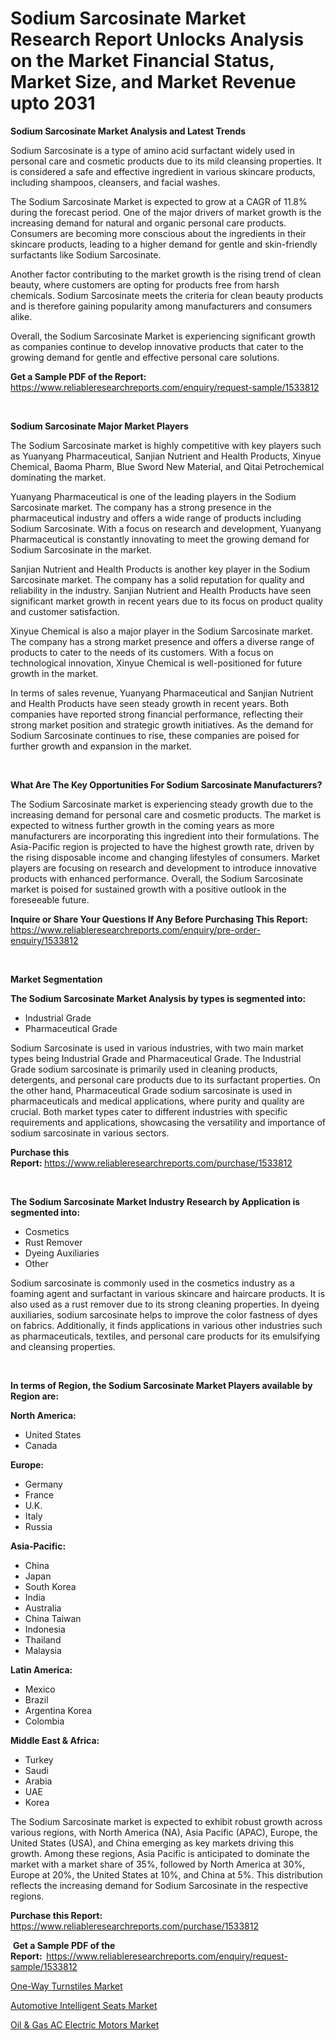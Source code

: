 <p><h1>Sodium Sarcosinate Market Research Report Unlocks Analysis on the Market Financial Status, Market Size, and Market Revenue upto 2031</h1></p><p><strong>Sodium Sarcosinate Market Analysis and Latest Trends</strong></p>
<p><p>Sodium Sarcosinate is a type of amino acid surfactant widely used in personal care and cosmetic products due to its mild cleansing properties. It is considered a safe and effective ingredient in various skincare products, including shampoos, cleansers, and facial washes.</p><p>The Sodium Sarcosinate Market is expected to grow at a CAGR of 11.8% during the forecast period. One of the major drivers of market growth is the increasing demand for natural and organic personal care products. Consumers are becoming more conscious about the ingredients in their skincare products, leading to a higher demand for gentle and skin-friendly surfactants like Sodium Sarcosinate.</p><p>Another factor contributing to the market growth is the rising trend of clean beauty, where customers are opting for products free from harsh chemicals. Sodium Sarcosinate meets the criteria for clean beauty products and is therefore gaining popularity among manufacturers and consumers alike.</p><p>Overall, the Sodium Sarcosinate Market is experiencing significant growth as companies continue to develop innovative products that cater to the growing demand for gentle and effective personal care solutions.</p></p>
<p><strong>Get a Sample PDF of the Report:&nbsp;</strong> <a href="https://www.reliableresearchreports.com/enquiry/request-sample/1533812">https://www.reliableresearchreports.com/enquiry/request-sample/1533812</a></p>
<p>&nbsp;</p>
<p><strong>Sodium Sarcosinate Major Market Players</strong></p>
<p><p>The Sodium Sarcosinate market is highly competitive with key players such as Yuanyang Pharmaceutical, Sanjian Nutrient and Health Products, Xinyue Chemical, Baoma Pharm, Blue Sword New Material, and Qitai Petrochemical dominating the market. </p><p>Yuanyang Pharmaceutical is one of the leading players in the Sodium Sarcosinate market. The company has a strong presence in the pharmaceutical industry and offers a wide range of products including Sodium Sarcosinate. With a focus on research and development, Yuanyang Pharmaceutical is constantly innovating to meet the growing demand for Sodium Sarcosinate in the market.</p><p>Sanjian Nutrient and Health Products is another key player in the Sodium Sarcosinate market. The company has a solid reputation for quality and reliability in the industry. Sanjian Nutrient and Health Products have seen significant market growth in recent years due to its focus on product quality and customer satisfaction.</p><p>Xinyue Chemical is also a major player in the Sodium Sarcosinate market. The company has a strong market presence and offers a diverse range of products to cater to the needs of its customers. With a focus on technological innovation, Xinyue Chemical is well-positioned for future growth in the market.</p><p>In terms of sales revenue, Yuanyang Pharmaceutical and Sanjian Nutrient and Health Products have seen steady growth in recent years. Both companies have reported strong financial performance, reflecting their strong market position and strategic growth initiatives. As the demand for Sodium Sarcosinate continues to rise, these companies are poised for further growth and expansion in the market.</p></p>
<p>&nbsp;</p>
<p><strong>What Are The Key Opportunities For Sodium Sarcosinate Manufacturers?</strong></p>
<p><p>The Sodium Sarcosinate market is experiencing steady growth due to the increasing demand for personal care and cosmetic products. The market is expected to witness further growth in the coming years as more manufacturers are incorporating this ingredient into their formulations. The Asia-Pacific region is projected to have the highest growth rate, driven by the rising disposable income and changing lifestyles of consumers. Market players are focusing on research and development to introduce innovative products with enhanced performance. Overall, the Sodium Sarcosinate market is poised for sustained growth with a positive outlook in the foreseeable future.</p></p>
<p><strong>Inquire or Share Your Questions If Any Before Purchasing This Report:</strong> <a href="https://www.reliableresearchreports.com/enquiry/pre-order-enquiry/1533812">https://www.reliableresearchreports.com/enquiry/pre-order-enquiry/1533812</a></p>
<p>&nbsp;</p>
<p><strong>Market Segmentation</strong></p>
<p><strong>The Sodium Sarcosinate Market Analysis by types is segmented into:</strong></p>
<p><ul><li>Industrial Grade</li><li>Pharmaceutical Grade</li></ul></p>
<p><p>Sodium Sarcosinate is used in various industries, with two main market types being Industrial Grade and Pharmaceutical Grade. The Industrial Grade sodium sarcosinate is primarily used in cleaning products, detergents, and personal care products due to its surfactant properties. On the other hand, Pharmaceutical Grade sodium sarcosinate is used in pharmaceuticals and medical applications, where purity and quality are crucial. Both market types cater to different industries with specific requirements and applications, showcasing the versatility and importance of sodium sarcosinate in various sectors.</p></p>
<p><strong>Purchase this Report:&nbsp;</strong><a href="https://www.reliableresearchreports.com/purchase/1533812">https://www.reliableresearchreports.com/purchase/1533812</a></p>
<p>&nbsp;</p>
<p><strong>The Sodium Sarcosinate Market Industry Research by Application is segmented into:</strong></p>
<p><ul><li>Cosmetics</li><li>Rust Remover</li><li>Dyeing Auxiliaries</li><li>Other</li></ul></p>
<p><p>Sodium sarcosinate is commonly used in the cosmetics industry as a foaming agent and surfactant in various skincare and haircare products. It is also used as a rust remover due to its strong cleaning properties. In dyeing auxiliaries, sodium sarcosinate helps to improve the color fastness of dyes on fabrics. Additionally, it finds applications in various other industries such as pharmaceuticals, textiles, and personal care products for its emulsifying and cleansing properties.</p></p>
<p>&nbsp;</p>
<p><strong>In terms of Region, the Sodium Sarcosinate Market Players available by Region are:</strong></p>
<p>
    <p> <strong> North America: </strong>
        <ul>
            <li>United States</li>
            <li>Canada</li>
        </ul>
        </p> 
    <p> <strong> Europe: </strong>
        <ul>
            <li>Germany</li>
            <li>France</li>
            <li>U.K.</li>
            <li>Italy</li>
            <li>Russia</li>
        </ul>
        </p> 
    <p> <strong> Asia-Pacific: </strong>
        <ul>
            <li>China</li>
            <li>Japan</li>
            <li>South Korea</li>
            <li>India</li>
            <li>Australia</li>
            <li>China Taiwan</li>
            <li>Indonesia</li>
            <li>Thailand</li>
            <li>Malaysia</li>
        </ul>
        </p> 
    <p> <strong> Latin America: </strong>
        <ul>
            <li>Mexico</li>
            <li>Brazil</li>
            <li>Argentina Korea</li>
            <li>Colombia</li>
        </ul>
        </p> 
    <p> <strong> Middle East & Africa: </strong>
        <ul>
            <li>Turkey</li>
            <li>Saudi</li>
            <li>Arabia</li>
            <li>UAE</li>
            <li>Korea</li>
        </ul>
    </p>
    </p>
<p><p>The Sodium Sarcosinate market is expected to exhibit robust growth across various regions, with North America (NA), Asia Pacific (APAC), Europe, the United States (USA), and China emerging as key markets driving this growth. Among these regions, Asia Pacific is anticipated to dominate the market with a market share of 35%, followed by North America at 30%, Europe at 20%, the United States at 10%, and China at 5%. This distribution reflects the increasing demand for Sodium Sarcosinate in the respective regions.</p></p>
<p><strong>Purchase this Report: </strong><a href="https://www.reliableresearchreports.com/purchase/1533812">https://www.reliableresearchreports.com/purchase/1533812</a></p>
<p>&nbsp;<strong>Get a Sample PDF of the Report:&nbsp;&nbsp;</strong><a href="https://www.reliableresearchreports.com/enquiry/request-sample/1533812">https://www.reliableresearchreports.com/enquiry/request-sample/1533812</a></p>
<p><strong></strong></p>
<p><p><a href="https://view.publitas.com/reportprime-1/one-way-turnstiles-market-research-report-the-key-to-successful-business-strategy-forecasted-for-period-from-2023-2030/">One-Way Turnstiles Market</a></p><p><a href="https://view.publitas.com/reportprime-1/global-automotive-intelligent-seats-market-by-types-applications-and-major-players-with-regional-growth-rate-analysis-and-development-situation-from-2023-to-2030/">Automotive Intelligent Seats Market</a></p><p><a href="https://view.publitas.com/reportprime-1/oil-gas-ac-electric-motors-market-size-share-trends-analysis-report-by-material-by-type-by-end-user-by-region-and-segment-forecasts-2023-2030/">Oil & Gas AC Electric Motors Market</a></p></p>